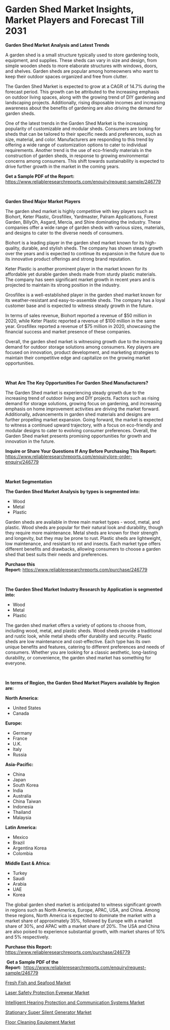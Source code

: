 <p><h1>Garden Shed Market Insights, Market Players and Forecast Till 2031</h1></p><p><strong>Garden Shed Market Analysis and Latest Trends</strong></p>
<p><p>A garden shed is a small structure typically used to store gardening tools, equipment, and supplies. These sheds can vary in size and design, from simple wooden sheds to more elaborate structures with windows, doors, and shelves. Garden sheds are popular among homeowners who want to keep their outdoor spaces organized and free from clutter.</p><p>The Garden Shed Market is expected to grow at a CAGR of 14.7% during the forecast period. This growth can be attributed to the increasing emphasis on outdoor living spaces, along with the growing trend of DIY gardening and landscaping projects. Additionally, rising disposable incomes and increasing awareness about the benefits of gardening are also driving the demand for garden sheds.</p><p>One of the latest trends in the Garden Shed Market is the increasing popularity of customizable and modular sheds. Consumers are looking for sheds that can be tailored to their specific needs and preferences, such as size, material, and color. Manufacturers are responding to this trend by offering a wide range of customization options to cater to individual requirements. Another trend is the use of eco-friendly materials in the construction of garden sheds, in response to growing environmental concerns among consumers. This shift towards sustainability is expected to drive further growth in the market in the coming years.</p></p>
<p><strong>Get a Sample PDF of the Report:&nbsp;</strong> <a href="https://www.reliableresearchreports.com/enquiry/request-sample/246779">https://www.reliableresearchreports.com/enquiry/request-sample/246779</a></p>
<p>&nbsp;</p>
<p><strong>Garden Shed Major Market Players</strong></p>
<p><p>The garden shed market is highly competitive with key players such as Biohort, Keter Plastic, Grosfillex, Yardmaster, Palram Applications, Forest Garden, BillyOh, Asgard, Mercia, and Shire dominating the industry. These companies offer a wide range of garden sheds with various sizes, materials, and designs to cater to the diverse needs of consumers.</p><p>Biohort is a leading player in the garden shed market known for its high-quality, durable, and stylish sheds. The company has shown steady growth over the years and is expected to continue its expansion in the future due to its innovative product offerings and strong brand reputation.</p><p>Keter Plastic is another prominent player in the market known for its affordable yet durable garden sheds made from sturdy plastic materials. The company has seen significant market growth in recent years and is projected to maintain its strong position in the industry.</p><p>Grosfillex is a well-established player in the garden shed market known for its weather-resistant and easy-to-assemble sheds. The company has a loyal customer base and is expected to witness steady growth in the future.</p><p>In terms of sales revenue, Biohort reported a revenue of $50 million in 2020, while Keter Plastic reported a revenue of $100 million in the same year. Grosfillex reported a revenue of $75 million in 2020, showcasing the financial success and market presence of these companies.</p><p>Overall, the garden shed market is witnessing growth due to the increasing demand for outdoor storage solutions among consumers. Key players are focused on innovation, product development, and marketing strategies to maintain their competitive edge and capitalize on the growing market opportunities.</p></p>
<p>&nbsp;</p>
<p><strong>What Are The Key Opportunities For Garden Shed Manufacturers?</strong></p>
<p><p>The Garden Shed market is experiencing steady growth due to the increasing trend of outdoor living and DIY projects. Factors such as rising demand for storage solutions, growing focus on gardening, and increasing emphasis on home improvement activities are driving the market forward. Additionally, advancements in garden shed materials and designs are further propelling market expansion. Going forward, the market is expected to witness a continued upward trajectory, with a focus on eco-friendly and modular designs to cater to evolving consumer preferences. Overall, the Garden Shed market presents promising opportunities for growth and innovation in the future.</p></p>
<p><strong>Inquire or Share Your Questions If Any Before Purchasing This Report:</strong> <a href="https://www.reliableresearchreports.com/enquiry/pre-order-enquiry/246779">https://www.reliableresearchreports.com/enquiry/pre-order-enquiry/246779</a></p>
<p>&nbsp;</p>
<p><strong>Market Segmentation</strong></p>
<p><strong>The Garden Shed Market Analysis by types is segmented into:</strong></p>
<p><ul><li>Wood</li><li>Metal</li><li>Plastic</li></ul></p>
<p><p>Garden sheds are available in three main market types - wood, metal, and plastic. Wood sheds are popular for their natural look and durability, though they require more maintenance. Metal sheds are known for their strength and longevity, but they may be prone to rust. Plastic sheds are lightweight, low maintenance, and resistant to rot and insects. Each market type offers different benefits and drawbacks, allowing consumers to choose a garden shed that best suits their needs and preferences.</p></p>
<p><strong>Purchase this Report:&nbsp;</strong><a href="https://www.reliableresearchreports.com/purchase/246779">https://www.reliableresearchreports.com/purchase/246779</a></p>
<p>&nbsp;</p>
<p><strong>The Garden Shed Market Industry Research by Application is segmented into:</strong></p>
<p><ul><li>Wood</li><li>Metal</li><li>Plastic</li></ul></p>
<p><p>The garden shed market offers a variety of options to choose from, including wood, metal, and plastic sheds. Wood sheds provide a traditional and rustic look, while metal sheds offer durability and security. Plastic sheds are low maintenance and cost-effective. Each type has its own unique benefits and features, catering to different preferences and needs of consumers. Whether you are looking for a classic aesthetic, long-lasting durability, or convenience, the garden shed market has something for everyone.</p></p>
<p>&nbsp;</p>
<p><strong>In terms of Region, the Garden Shed Market Players available by Region are:</strong></p>
<p>
    <p> <strong> North America: </strong>
        <ul>
            <li>United States</li>
            <li>Canada</li>
        </ul>
        </p> 
    <p> <strong> Europe: </strong>
        <ul>
            <li>Germany</li>
            <li>France</li>
            <li>U.K.</li>
            <li>Italy</li>
            <li>Russia</li>
        </ul>
        </p> 
    <p> <strong> Asia-Pacific: </strong>
        <ul>
            <li>China</li>
            <li>Japan</li>
            <li>South Korea</li>
            <li>India</li>
            <li>Australia</li>
            <li>China Taiwan</li>
            <li>Indonesia</li>
            <li>Thailand</li>
            <li>Malaysia</li>
        </ul>
        </p> 
    <p> <strong> Latin America: </strong>
        <ul>
            <li>Mexico</li>
            <li>Brazil</li>
            <li>Argentina Korea</li>
            <li>Colombia</li>
        </ul>
        </p> 
    <p> <strong> Middle East & Africa: </strong>
        <ul>
            <li>Turkey</li>
            <li>Saudi</li>
            <li>Arabia</li>
            <li>UAE</li>
            <li>Korea</li>
        </ul>
    </p>
    </p>
<p><p>The global garden shed market is anticipated to witness significant growth in regions such as North America, Europe, APAC, USA, and China. Among these regions, North America is expected to dominate the market with a market share of approximately 35%, followed by Europe with a market share of 30%, and APAC with a market share of 20%. The USA and China are also poised to experience substantial growth, with market shares of 10% and 5% respectively.</p></p>
<p><strong>Purchase this Report: </strong><a href="https://www.reliableresearchreports.com/purchase/246779">https://www.reliableresearchreports.com/purchase/246779</a></p>
<p>&nbsp;<strong>Get a Sample PDF of the Report:&nbsp;&nbsp;</strong><a href="https://www.reliableresearchreports.com/enquiry/request-sample/246779">https://www.reliableresearchreports.com/enquiry/request-sample/246779</a></p>
<p><strong></strong></p>
<p><p><a href="https://github.com/mbisetmhermsr/Market-Research-Report-List-1/blob/main/fresh-fish-and-seafood-market.md">Fresh Fish and Seafood Market</a></p><p><a href="https://view.publitas.com/reportprime-1/laser-safety-protection-eyewear-market-size-focuses-on-market-dynamics-in-depth-analysis-and-future-projections-of-its-market-forecasted-for-period-from-2024-to-2031/">Laser Safety Protection Eyewear Market</a></p><p><a href="https://view.publitas.com/reportprime-1/decoding-the-intelligent-hearing-protection-and-communication-systems-market-a-deep-dive-into-the-latest-market-trends-market-segmentation-and-competitive-analysis/">Intelligent Hearing Protection and Communication Systems Market</a></p><p><a href="https://funky-papaya-cf4.notion.site/Stationary-Super-Silent-Generator-Market-Size-Global-Industry-Overview-Market-Segmentation-and-For-de9eabe8c6a34840aa909b9998f7b3eb">Stationary Super Silent Generator Market</a></p><p><a href="https://github.com/zjyglelu/Market-Research-Report-List-1/blob/main/floor-cleaning-equipment-market.md">Floor Cleaning Equipment Market</a></p></p>